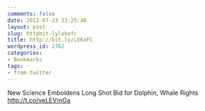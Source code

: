```yaml
---
comments: false
date: 2012-07-23 23:25:40
layout: post
slug: httpbit-lylekefc
title: http://bit.ly/LEKeFC
wordpress_id: 2762
categories:
- Bookmarks
tags:
- from-twitter
---
```


New Science Emboldens Long Shot Bid for Dolphin, Whale Rights http://t.co/veLEVmGa
